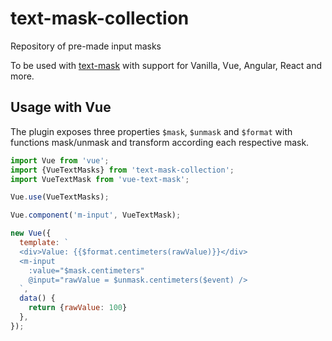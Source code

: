 # text-mask-collection
Repository of pre-made input masks

To be used with [text-mask](https://github.com/text-mask/text-mask) with support for Vanilla, Vue, Angular, React and more.

## Usage with Vue

The plugin exposes three properties `$mask`, `$unmask` and `$format` with functions mask/unmask and transform according each respective mask.

```js
import Vue from 'vue';
import {VueTextMasks} from 'text-mask-collection';
import VueTextMask from 'vue-text-mask';

Vue.use(VueTextMasks);

Vue.component('m-input', VueTextMask);

new Vue({
  template: `
  <div>Value: {{$format.centimeters(rawValue)}}</div>
  <m-input
    :value="$mask.centimeters"
    @input="rawValue = $unmask.centimeters($event) />
  `,
  data() {
    return {rawValue: 100}
  },
});
```

